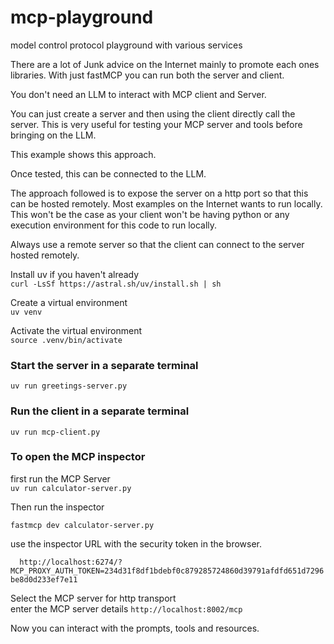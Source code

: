 # mcp-playground
model control protocol playground with various services

There are a lot of Junk advice on the Internet mainly to promote each ones libraries.
With just fastMCP you can run both the server and client.  

You don't need an LLM to interact with MCP client and Server.  

You can just create a server and then using the client directly call the server. This is very useful for testing your MCP server and tools before bringing on the LLM.

This example shows this approach.

Once tested, this can be connected to the LLM.

The approach followed is to expose the server on a http port so that this can be hosted remotely.
Most examples on the Internet wants to run locally. This won't be the case as your client won't be having python or any execution environment for this code to run locally.  

Always use a remote server so that the client can connect to the server hosted remotely.

Install uv if you haven't already  
`curl -LsSf https://astral.sh/uv/install.sh | sh`

Create a virtual environment  
`uv venv`  

Activate the virtual environment  
`source .venv/bin/activate`

### Start the server in a separate terminal
`uv run greetings-server.py`

### Run the client in a separate terminal
`uv run mcp-client.py`

### To open the MCP inspector
first run the MCP Server  
`uv run calculator-server.py`  


Then run the inspector    

`fastmcp dev calculator-server.py`

use the inspector URL with the security token in the browser.

`  http://localhost:6274/?MCP_PROXY_AUTH_TOKEN=234d31f8df1bdebf0c879285724860d39791afdfd651d7296be8d0d233ef7e11`

Select the MCP server for http transport  
enter the MCP server details
`http://localhost:8002/mcp  `

Now you can interact with the prompts, tools and resources.  


